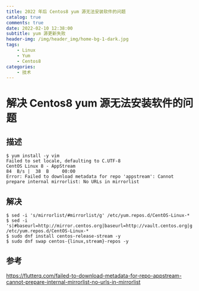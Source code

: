 ```yaml
---
title: 2022 年后 Centos8 yum 源无法安装软件的问题
catalog: true
comments: true
date: 2022-02-10 12:38:00
subtitle: yum 源更新失败
header-img: /img/header_img/home-bg-1-dark.jpg
tags:
    - Linux
    - Yum
    - Centos8
categories:
    - 技术
---
```


# 解决 Centos8 yum 源无法安装软件的问题

## 描述

```shell
$ yum install -y vim
Failed to set locale, defaulting to C.UTF-8
CentOS Linux 8 - AppStream                                                              84  B/s |  38  B     00:00    
Error: Failed to download metadata for repo 'appstream': Cannot prepare internal mirrorlist: No URLs in mirrorlist
```

## 解决

```shell
$ sed -i 's/mirrorlist/#mirrorlist/g' /etc/yum.repos.d/CentOS-Linux-*
$ sed -i 's|#baseurl=http://mirror.centos.org|baseurl=http://vault.centos.org|g' /etc/yum.repos.d/CentOS-Linux-*
$ sudo dnf install centos-release-stream -y
$ sudo dnf swap centos-{linux,stream}-repos -y
```

## 参考

https://flutterq.com/failed-to-download-metadata-for-repo-appstream-cannot-prepare-internal-mirrorlist-no-urls-in-mirrorlist
